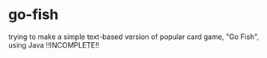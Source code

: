 # go-fish
trying to make a simple text-based version of popular card game, "Go Fish", using Java
!!INCOMPLETE!!
